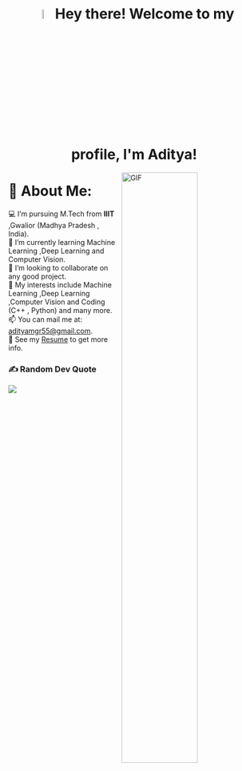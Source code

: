 <h1 align="center"> <img alt="GIF" width="7%" src="https://i.pinimg.com/originals/51/12/5d/51125d9904b0aab078e2f7d0cbf37d8a.gif"> Hey there! Welcome to my profile, I'm Aditya! </h1>
<img align="right" alt="GIF" width="55%" src="https://i.pinimg.com/originals/0b/5c/c0/0b5cc024841accd9a31a7b2daeb0e57b.gif"/>

# 💫 About Me:
💻 I’m pursuing M.Tech from <b> IIIT </b>,Gwalior (Madhya Pradesh , India).<br>
🌱 I’m currently learning Machine Learning ,Deep Learning and Computer Vision.<br>
👯 I’m looking to collaborate on any good project.<br>
🤔 My interests include Machine Learning ,Deep Learning ,Computer Vision and Coding (C++ , Python) and many more.<br>📫 You can mail me at: adityamgr55@gmail.com.<br>
📝 See my [Resume](https://drive.google.com/file/d/1Q2rp4uy3_M07ZqYapL1bx2xKNPx0CPCe/view?usp=sharing) to get more info.

### ✍️ Random Dev Quote
![](https://quotes-github-readme.vercel.app/api?type=horizontal&theme=radical)
